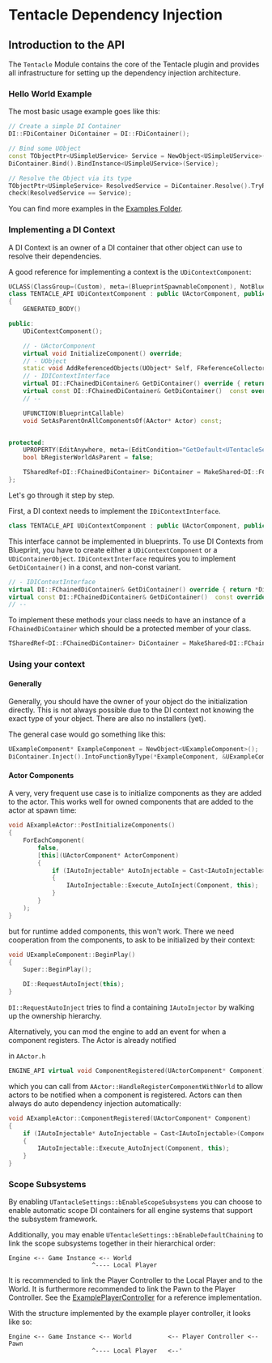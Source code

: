 ﻿# Tentacle Dependency Injection

## Introduction to the API

The `Tentacle` Module contains the core of the Tentacle plugin and
provides all infrastructure for setting up the dependency injection architecture.

### Hello World Example

The most basic usage example goes like this:

```C++
// Create a simple DI Container
DI::FDiContainer DiContainer = DI::FDiContainer();

// Bind some UObject
const TObjectPtr<USimpleUService> Service = NewObject<USimpleUService>();
DiContainer.Bind().BindInstance<USimpleUService>(Service);

// Resolve the Object via its type
TObjectPtr<USimpleService> ResolvedService = DiContainer.Resolve().TryResolveTypeInstance<USimpleUService>();
check(ResolvedService == Service);
```

You can find more examples in the [Examples Folder](../TentacleTests/Private/Examples).

### Implementing a DI Context

A DI Context is an owner of a DI container that other object can use to resolve their dependencies.

A good reference for implementing a context is the `UDiContextComponent`:

```c++
UCLASS(ClassGroup=(Custom), meta=(BlueprintSpawnableComponent), NotBlueprintable)
class TENTACLE_API UDiContextComponent : public UActorComponent, public IDiContextInterface
{
	GENERATED_BODY()

public:
	UDiContextComponent();

	// - UActorComponent
	virtual void InitializeComponent() override;
	// - UObject
	static void AddReferencedObjects(UObject* Self, FReferenceCollector& Collector);
	// - IDIContextInterface
	virtual DI::FChainedDiContainer& GetDiContainer() override { return *DiContainer; }
	virtual const DI::FChainedDiContainer& GetDiContainer()  const override { return *DiContainer; }
	// --

	UFUNCTION(BlueprintCallable)
	void SetAsParentOnAllComponentsOf(AActor* Actor) const;


protected:
	UPROPERTY(EditAnywhere, meta=(EditCondition="GetDefault<UTentacleSettings>()->bEnableScopeSubsystems"))
	bool bRegisterWorldAsParent = false;

	TSharedRef<DI::FChainedDiContainer> DiContainer = MakeShared<DI::FChainedDiContainer>();
};
```

Let's go through it step by step.

First, a DI context needs to implement the `IDiContextInterface`.
```c++
class TENTACLE_API UDiContextComponent : public UActorComponent, public IDiContextInterface
```
This interface cannot be implemented in blueprints. To use DI Contexts from Blueprint, you have to create either
a `UDiContextComponent` or a `UDiContainerObject`.
`IDiContextInterface` requires you to implement `GetDiContainer()` in a const, and non-const variant.
```c++
// - IDIContextInterface
virtual DI::FChainedDiContainer& GetDiContainer() override { return *DiContainer; }
virtual const DI::FChainedDiContainer& GetDiContainer()  const override { return *DiContainer; }
// --
```

To implement these methods your class needs to have an instance of a `FChainedDiContainer` 
which should be a protected member of your class.
```c++
TSharedRef<DI::FChainedDiContainer> DiContainer = MakeShared<DI::FChainedDiContainer>();
```

### Using your context

#### Generally

Generally, you should have the owner of your object do the initialization directly. 
This is not always possible due to the DI context not knowing the exact type of your object.
There are also no installers (yet).

The general case would go something like this:

```c++
UExampleComponent* ExampleComponent = NewObject<UExampleComponent>();
DiContainer.Inject().IntoFunctionByType(*ExampleComponent, &UExampleComponent::InjectDependencies);
```

#### Actor Components

A very, very frequent use case is to initialize components as they are added to the actor. 
This works well for owned components that are added to the actor at spawn time:

```c++
void AExampleActor::PostInitializeComponents()
{
    ForEachComponent(
        false,
        [this](UActorComponent* ActorComponent)
        {
            if (IAutoInjectable* AutoInjectable = Cast<IAutoInjectable>(Component))
            {
                IAutoInjectable::Execute_AutoInject(Component, this);
            }
        }
    );
}
```

but for runtime added components, this won't work. There we need cooperation from the components,
to ask to be initialized by their context:
```c++
void UExampleComponent::BeginPlay()
{
	Super::BeginPlay();

	DI::RequestAutoInject(this);
}
```
`DI::RequestAutoInject` tries to find a containing `IAutoInjector` by walking up the ownership hierarchy.

Alternatively, you can mod the engine to add an event for when a component registers. 
The Actor is already notified 

in `AActor.h`
```c++
ENGINE_API virtual void ComponentRegistered(UActorComponent* Component);
```
which you can call from `AActor::HandleRegisterComponentWithWorld` to allow actors to be 
notified when a component is registered. 
Actors can then always do auto dependency injection automatically:

```c++
void AExampleActor::ComponentRegistered(UActorComponent* Component)
{
    if (IAutoInjectable* AutoInjectable = Cast<IAutoInjectable>(Component))
    {
        IAutoInjectable::Execute_AutoInject(Component, this);
    }
}
```

### Scope Subsystems

By enabling `UTantacleSettings::bEnableScopeSubsystems` you can choose to enable
automatic scope DI containers for all engine systems that support the subsystem framework.

Additionally, you may enable `UTentacleSettings::bEnableDefaultChaining` to link the scope subsystems
together in their hierarchical order:

```
Engine <-- Game Instance <-- World
                       ^---- Local Player
```

It is recommended to link the Player Controller to the Local Player and to the World.
It is furthermore recommended to link the Pawn to the Player Controller. 
See the [ExamplePlayerController](../TentacleTests/Private/Examples/ExamplePlayerController.cpp) for a reference implementation.

With the structure implemented by the example player controller, it looks like so:
```
Engine <-- Game Instance <-- World          <-- Player Controller <-- Pawn
                       ^---- Local Player   <--'
```